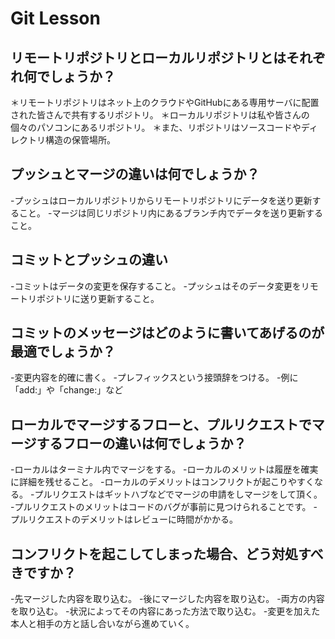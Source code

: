 # Git Lesson

## リモートリポジトリとローカルリポジトリとはそれぞれ何でしょうか？
＊リモートリポジトリはネット上のクラウドやGitHubにある専用サーバに配置された皆さんで共有するリポジトリ。
＊ローカルリポジトリは私や皆さんの個々のパソコンにあるリポジトリ。
＊また、リポジトリはソースコードやディレクトリ構造の保管場所。


## プッシュとマージの違いは何でしょうか？
-プッシュはローカルリポジトリからリモートリポジトリにデータを送り更新すること。
-マージは同じリポジトリ内にあるブランチ内でデータを送り更新すること。


## コミットとプッシュの違い
-コミットはデータの変更を保存すること。
-プッシュはそのデータ変更をリモートリポジトリに送り更新すること。


## コミットのメッセージはどのように書いてあげるのが最適でしょうか？
-変更内容を的確に書く。
-プレフィックスという接頭辞をつける。
-例に「add:」や「change:」など


## ローカルでマージするフローと、プルリクエストでマージするフローの違いは何でしょうか？
-ローカルはターミナル内でマージをする。
-ローカルのメリットは履歴を確実に詳細を残せること。
-ローカルのデメリットはコンフリクトが起こりやすくなる。
-プルリクエストはギットハブなどでマージの申請をしマージをして頂く。
-プルリクエストのメリットはコードのバグが事前に見つけられることです。
-プルリクエストのデメリットはレビューに時間がかかる。



## コンフリクトを起こしてしまった場合、どう対処すべきですか？
-先マージした内容を取り込む。
-後にマージした内容を取り込む。
-両方の内容を取り込む。
-状況によってその内容にあった方法で取り込む。
-変更を加えた本人と相手の方と話し合いながら進めていく。